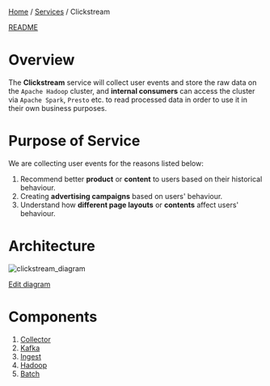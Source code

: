 <p>
    <a href="/docs/index.md">Home</a> /
    <a href="/docs/services/index.md">Services</a> /
    <span>Clickstream</span>
</p>

<a href="/services/clickstream/README.md">README</a>

# Overview
The **Clickstream** service will collect user events and store the raw data on the 
```Apache Hadoop``` cluster, and **internal consumers** can access the cluster via
```Apache Spark```, ```Presto``` etc. to read processed data in order to use
it in their own business purposes.

# Purpose of Service
We are collecting user events for the reasons listed below:

1. Recommend better **product** or **content** to users based on their 
historical behaviour.
2. Creating **advertising campaigns** based on users' behaviour.
3. Understand how **different page layouts** or **contents** affect users'
behaviour.

# Architecture
![clickstream_diagram](/docs/resources/diagrams/clickstream-diagram.png)

[Edit diagram](diagram.mmd)

# Components
1. [Collector](collector/index.md)
2. [Kafka](kafka/index.md)
3. [Ingest](ingest/index.md)
4. [Hadoop](hadoop/index.md)
4. [Batch](batch/index.md)
